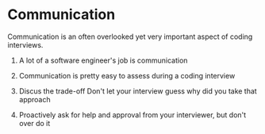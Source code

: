 # Communication

Communication is an often overlooked yet very important aspect of coding interviews.

1. A lot of a software engineer's job is communication

2. Communication is pretty easy to assess during a coding interview

3. Discus the trade-off
   Don't let your interview guess why did you take that approach

4. Proactively ask for help and approval from your interviewer, but don't over do it
